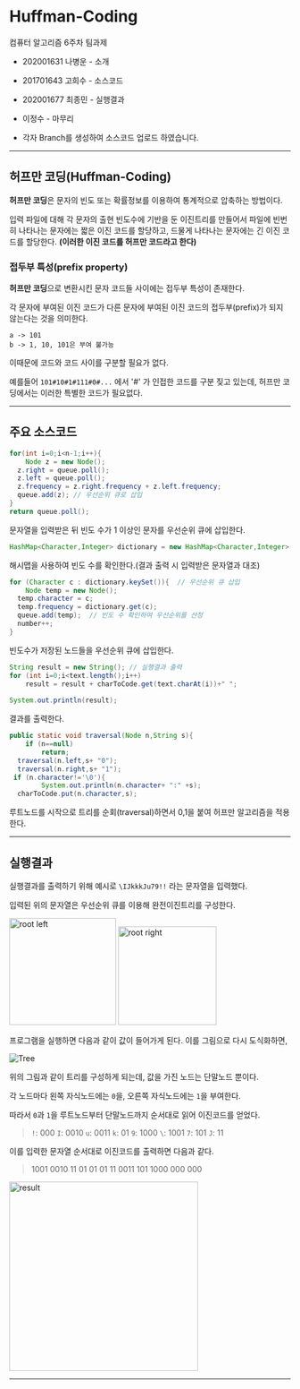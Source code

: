 # Huffman-Coding
컴퓨터 알고리즘 6주차 팀과제
* 202001631 나병운 - 소개
* 201701643 고희수 - 소스코드
* 202001677 최종민 - 실행결과
* 이정수 - 마무리

* 각자 Branch를 생성하여 소스코드 업로드 하였습니다.
-------------------------
## 허프만 코딩(Huffman-Coding)
**허프만 코딩**은 문자의 빈도 또는 확률정보를 이용하여 통계적으로 압축하는 방법이다.

입력 파일에 대해 각 문자의 출현 빈도수에 기반을 둔 이진트리를 만들어서 파일에 빈번히 나타나는 문자에는 짧은 이진 코드를 할당하고, 드물게 나타나는 문자에는 긴 이진 코드를 할당한다. **(이러한 이진 코드를 허프만 코드라고 한다)**

### 접두부 특성(prefix property)

**허프만 코딩**으로 변환시킨 문자 코드들 사이에는 접두부 특성이 존재한다.

각 문자에 부여된 이진 코드가 다른 문자에 부여된 이진 코드의 접두부(prefix)가 되지 않는다는 것을 의미한다.
```ex)
a -> 101
b -> 1, 10, 101은 부여 불가능
```
이때문에 코드와 코드 사이를 구분할 필요가 없다.

예를들어 `101#10#1#111#0#...` 에서 '#' 가 인접한 코드를 구분 짖고 있는데, 허프만 코딩에서는 이러한 특별한 코드가 필요없다.











-----------------------

## 주요 소스코드

```java
for(int i=0;i<n-1;i++){  
    Node z = new Node();  
  z.right = queue.poll();  
  z.left = queue.poll();  
  z.frequency = z.right.frequency + z.left.frequency;  
  queue.add(z); // 우선순위 큐로 삽입  
}  
return queue.poll();
```
문자열을 입력받은 뒤 빈도 수가 1 이상인 문자를 우선순위 큐에 삽입한다.

```java
HashMap<Character,Integer> dictionary = new HashMap<Character,Integer>(); // 빈도 수 확인
```
해시맵을 사용하여 빈도 수를 확인한다.(결과 출력 시 입력받은 문자열과 대조)

```java
for (Character c : dictionary.keySet()){  // 우선순위 큐 삽입
    Node temp = new Node();  
  temp.character = c;  
  temp.frequency = dictionary.get(c);  
  queue.add(temp);  // 빈도 수 확인하여 우선순위를 산정 
  number++;  
}
```
빈도수가 저장된 노드들을 우선순위 큐에 삽입한다.

```java
String result = new String(); // 실행결과 출력  
for (int i=0;i<text.length();i++)  
    result = result + charToCode.get(text.charAt(i))+" ";  
  
System.out.println(result);
```
결과를 출력한다.

```java
public static void traversal(Node n,String s){  
    if (n==null)  
        return;  
  traversal(n.left,s+ "0");  
  traversal(n.right,s+ "1");  
 if (n.character!='\0'){  
        System.out.println(n.character+ ":" +s);  
  charToCode.put(n.character,s);
  ```
  루트노드를 시작으로 트리를 순회(traversal)하면서 0,1을 붙여 허프만 알고리즘을 적용한다.
  
  ------------------





## 실행결과

실행결과를 출력하기 위해 예시로 `\IJkkkJu79!!` 라는 문자열을 입력했다.

입력된 위의 문자열은 우선순위 큐를 이용해 완전이진트리를 구성한다.

<img width="191" alt="root left" src="https://user-images.githubusercontent.com/72187869/114439271-c2aec280-9c03-11eb-9a85-f968a30ce7dc.png">
<img width="176" alt="root right" src="https://user-images.githubusercontent.com/72187869/114439274-c4788600-9c03-11eb-8940-be78f189826f.png">

프로그램을 실행하면 다음과 같이 값이 들어가게 된다. 이를 그림으로 다시 도식화하면,

![Tree](https://user-images.githubusercontent.com/72187869/114495624-59599e80-9c59-11eb-997a-4ed62eee701e.jpg)

위의 그림과 같이 트리를 구성하게 되는데, 값을 가진 노드는 단말노드 뿐이다.

각 노드마다 왼쪽 자식노드에는 `0`을, 오른쪽 자식노드에는 `1`을 부여한다.

따라서 `0`과 `1`을 루트노드부터 단말노드까지 순서대로 읽어 이진코드를 얻었다.

>`!`: 000
`I`: 0010
`u`: 0011
`k`: 01
`9`: 1000
`\`: 1001
`7`: 101
`J`: 11

이를 입력한 문자열 순서대로 이진코드를 출력하면 다음과 같다.

> 1001 0010 11 01 01 01 11 0011 101 1000 000 000

<img width="338" alt="result" src="https://user-images.githubusercontent.com/72187869/114439206-b4f93d00-9c03-11eb-8831-099ea7b48d05.png">

---

